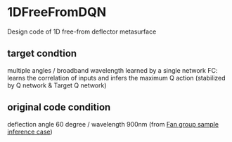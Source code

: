 # 1DFreeFromDQN
Design code of 1D free-from deflector metasurface

## target condtion
multiple angles / broadband wavelength learned by a single network
FC: learns the correlation of inputs and infers the maximum Q action (stabilized by Q network & Target Q network) 

## original code condition
deflection angle 60 degree / wavelength 900nm (from [Fan group sample inference case](https://github.com/jonfanlab/GLOnet))
